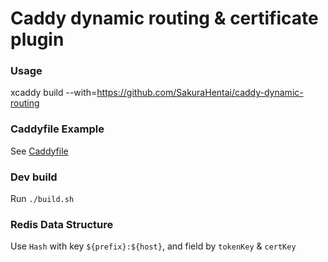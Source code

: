 # Caddy dynamic routing & certificate plugin

### Usage

xcaddy build --with=https://github.com/SakuraHentai/caddy-dynamic-routing

### Caddyfile Example

See [Caddyfile](Caddyfile)

### Dev build

Run `./build.sh`

### Redis Data Structure

Use `Hash` with key `${prefix}:${host}`, and field by `tokenKey` & `certKey`
